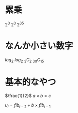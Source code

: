 # 累乗
$2^3$
$2^{3}$
$2^{35}$

# なんか小さい数字
$log_2$
$log_{2}$
$_3C_2$
$_{30}C_{15}$


# 基本的なやつ
$\frac{1}{2}$
$a \times b = c$

$u_{i}= fib_{i-2}+b \times fib_{i-1}$